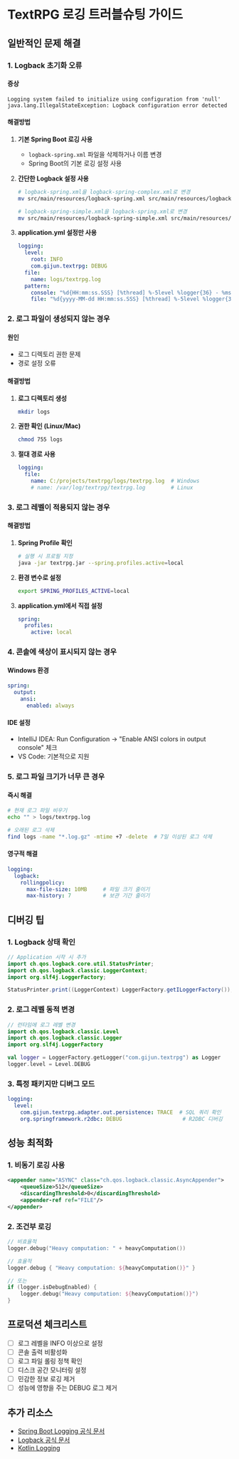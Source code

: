 # TextRPG 로깅 트러블슈팅 가이드

## 일반적인 문제 해결

### 1. Logback 초기화 오류

#### 증상
```
Logging system failed to initialize using configuration from 'null'
java.lang.IllegalStateException: Logback configuration error detected
```

#### 해결방법

1. **기본 Spring Boot 로깅 사용**
   - `logback-spring.xml` 파일을 삭제하거나 이름 변경
   - Spring Boot의 기본 로깅 설정 사용

2. **간단한 Logback 설정 사용**
   ```bash
   # logback-spring.xml을 logback-spring-complex.xml로 변경
   mv src/main/resources/logback-spring.xml src/main/resources/logback-spring-complex.xml
   
   # logback-spring-simple.xml을 logback-spring.xml로 변경
   mv src/main/resources/logback-spring-simple.xml src/main/resources/logback-spring.xml
   ```

3. **application.yml 설정만 사용**
   ```yaml
   logging:
     level:
       root: INFO
       com.gijun.textrpg: DEBUG
     file:
       name: logs/textrpg.log
     pattern:
       console: "%d{HH:mm:ss.SSS} [%thread] %-5level %logger{36} - %msg%n"
       file: "%d{yyyy-MM-dd HH:mm:ss.SSS} [%thread] %-5level %logger{36} - %msg%n"
   ```

### 2. 로그 파일이 생성되지 않는 경우

#### 원인
- 로그 디렉토리 권한 문제
- 경로 설정 오류

#### 해결방법

1. **로그 디렉토리 생성**
   ```bash
   mkdir logs
   ```

2. **권한 확인 (Linux/Mac)**
   ```bash
   chmod 755 logs
   ```

3. **절대 경로 사용**
   ```yaml
   logging:
     file:
       name: C:/projects/textrpg/logs/textrpg.log  # Windows
       # name: /var/log/textrpg/textrpg.log        # Linux
   ```

### 3. 로그 레벨이 적용되지 않는 경우

#### 해결방법

1. **Spring Profile 확인**
   ```bash
   # 실행 시 프로필 지정
   java -jar textrpg.jar --spring.profiles.active=local
   ```

2. **환경 변수로 설정**
   ```bash
   export SPRING_PROFILES_ACTIVE=local
   ```

3. **application.yml에서 직접 설정**
   ```yaml
   spring:
     profiles:
       active: local
   ```

### 4. 콘솔에 색상이 표시되지 않는 경우

#### Windows 환경
```yaml
spring:
  output:
    ansi:
      enabled: always
```

#### IDE 설정
- IntelliJ IDEA: Run Configuration → "Enable ANSI colors in output console" 체크
- VS Code: 기본적으로 지원

### 5. 로그 파일 크기가 너무 큰 경우

#### 즉시 해결
```bash
# 현재 로그 파일 비우기
echo "" > logs/textrpg.log

# 오래된 로그 삭제
find logs -name "*.log.gz" -mtime +7 -delete  # 7일 이상된 로그 삭제
```

#### 영구적 해결
```yaml
logging:
  logback:
    rollingpolicy:
      max-file-size: 10MB     # 파일 크기 줄이기
      max-history: 7          # 보관 기간 줄이기
```

## 디버깅 팁

### 1. Logback 상태 확인
```java
// Application 시작 시 추가
import ch.qos.logback.core.util.StatusPrinter;
import ch.qos.logback.classic.LoggerContext;
import org.slf4j.LoggerFactory;

StatusPrinter.print((LoggerContext) LoggerFactory.getILoggerFactory());
```

### 2. 로그 레벨 동적 변경
```kotlin
// 런타임에 로그 레벨 변경
import ch.qos.logback.classic.Level
import ch.qos.logback.classic.Logger
import org.slf4j.LoggerFactory

val logger = LoggerFactory.getLogger("com.gijun.textrpg") as Logger
logger.level = Level.DEBUG
```

### 3. 특정 패키지만 디버그 모드
```yaml
logging:
  level:
    com.gijun.textrpg.adapter.out.persistence: TRACE  # SQL 쿼리 확인
    org.springframework.r2dbc: DEBUG                   # R2DBC 디버깅
```

## 성능 최적화

### 1. 비동기 로깅 사용
```xml
<appender name="ASYNC" class="ch.qos.logback.classic.AsyncAppender">
    <queueSize>512</queueSize>
    <discardingThreshold>0</discardingThreshold>
    <appender-ref ref="FILE"/>
</appender>
```

### 2. 조건부 로깅
```kotlin
// 비효율적
logger.debug("Heavy computation: " + heavyComputation())

// 효율적
logger.debug { "Heavy computation: ${heavyComputation()}" }

// 또는
if (logger.isDebugEnabled) {
    logger.debug("Heavy computation: ${heavyComputation()}")
}
```

## 프로덕션 체크리스트

- [ ] 로그 레벨을 INFO 이상으로 설정
- [ ] 콘솔 출력 비활성화
- [ ] 로그 파일 롤링 정책 확인
- [ ] 디스크 공간 모니터링 설정
- [ ] 민감한 정보 로깅 제거
- [ ] 성능에 영향을 주는 DEBUG 로그 제거

## 추가 리소스

- [Spring Boot Logging 공식 문서](https://docs.spring.io/spring-boot/docs/current/reference/html/features.html#features.logging)
- [Logback 공식 문서](http://logback.qos.ch/documentation.html)
- [Kotlin Logging](https://github.com/MicroUtils/kotlin-logging)
